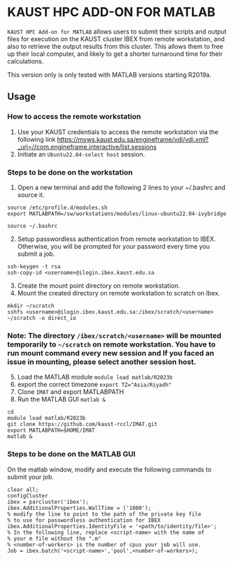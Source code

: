 # KAUST HPC ADD-ON FOR MATLAB

`KAUST HPC Add-on for MATLAB` allows users to submit their scripts and output files for execution
on the KAUST cluster IBEX from remote workstation, and also to retrieve the 
output results from this cluster. This allows them to free up their local computer,
and likely to get a shorter turnaround time for their calculations.

This version only is only tested with MATLAB versions starting R2019a.

## Usage

### How to access the remote workstation
1. Use your KAUST credentials to access the remote workstation via the following link
https://myws.kaust.edu.sa/engineframe/vdi/vdi.xml?_uri=//com.engineframe.interactive/list.sessions
2. Initiate an `Ubuntu22.04-select host` session.

### Steps to be done on the workstation
1. Open a new terminal and add the following 2 lines to your ~/.bashrc and source it.
```
source /etc/profile.d/modules.sh
export MATLABPATH=/sw/workstations/modules/linux-ubuntu22.04-ivybridge

source ~/.bashrc
```

2. Setup passwordless authentication from remote workstation to IBEX. Otherwise, you will 
be prompted for your password every time you submit a job.
```
ssh-keygen -t rsa
ssh-copy-id <username>@ilogin.ibex.kaust.edu.sa
```

3. Create the mount point directory on remote workstation.
4. Mount the created directory on remote workstation to scratch on Ibex.
```
mkdir ~/scratch
sshfs <username>@ilogin.ibex.kaust.edu.sa:/ibex/scratch/<username> ~/scratch -o direct_io
```
### Note: The directory `/ibex/scratch/<username>` will be mounted temporarily to `~/scratch` on remote workstation. You have to run mount command every new session and If you faced an issue in mounting, please select another session host.

5. Load the MATLAB module
  `module load matlab/R2023b`
6. export the correct timezone `export TZ="Asia/Riyadh"`
7. Clone `IMAT` and export MATLABPATH
8. Run the MATLAB GUI `matlab &`
```
cd
module load matlab/R2023b
git clone https://github.com/kaust-rccl/IMAT.git
export MATLABPATH=$HOME/IMAT
matlab &
```

### Steps to be done on the MATLAB GUI
On the matlab window, modify and execute the following commands to submit your job.
```
clear all;
configCluster
ibex = parcluster('ibex');
ibex.AdditionalProperties.WallTime = ('1000');
% modify the line to point to the path of the private key file 
% to use for passwordless authentication for IBEX
ibex.AdditionalProperties.IdentityFile = '<path/to/identity/file>';
% In the following line, replace <script-name> with the name of 
% your m file without the ".m"
% <number-of-workers> is the number of cpus your job will use.
Job = ibex.batch('<script-name>','pool',<number-of-workers>); 
```
